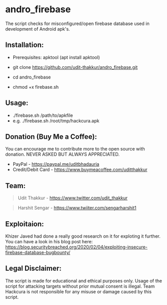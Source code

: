 # andro_firebase
The script checks for misconfigured/open firebase database used in development of Android apk's.

## Installation:

- Prerequisites: apktool (apt install apktool)

- git clone https://github.com/udit-thakkur/andro_firebase.git

- cd andro_firebase

- chmod +x firebase.sh

## Usage:

- ./firebase.sh /path/to/apkfile
- e.g. ./firebase.sh /root/tmp/hackcura.apk

## Donation (Buy Me a Coffee):
You can encourage me to contribute more to the open source with donation.
NEVER ASKED BUT ALWAYS APPRECIATED.
- PayPal - https://paypal.me/uditbhadauria
- Credit/Debit Card - https://www.buymeacoffee.com/uditthakkur

## Team:
>Udit Thakkur   -  https://www.twitter.com/udit_thakkur

>Harshit Sengar -  https://www.twiiter.com/sengarharshit1

## Exploitaion:
Khizer Javed had done a really good research on it for exploting it further. You can have a look in his blog post here: https://blog.securitybreached.org/2020/02/04/exploiting-insecure-firebase-database-bugbounty/ 

## Legal Disclaimer:
The script is made for educational and ethical purposes only. Usage of the script for attacking targets without prior mutual consent is illegal. Team Hackcura is not responsible for any misuse or damage caused by this script.
